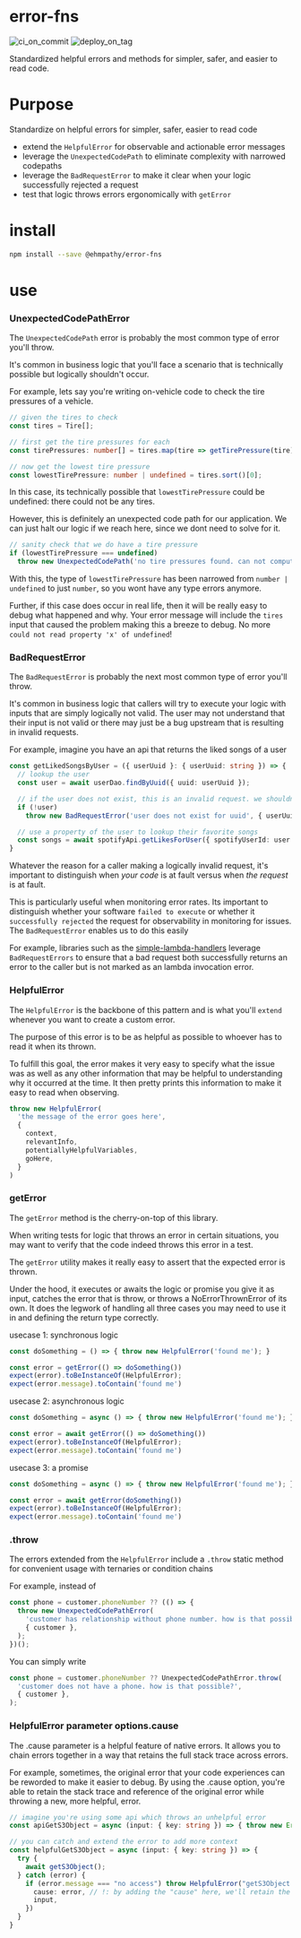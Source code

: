 # error-fns

![ci_on_commit](https://github.com/ehmpathy/error-fns/workflows/ci_on_commit/badge.svg)
![deploy_on_tag](https://github.com/ehmpathy/error-fns/workflows/deploy_on_tag/badge.svg)

Standardized helpful errors and methods for simpler, safer, and easier to read code.

# Purpose

Standardize on helpful errors for simpler, safer, easier to read code
- extend the `HelpfulError` for observable and actionable error messages
- leverage the `UnexpectedCodePath` to eliminate complexity with narrowed codepaths
- leverage the `BadRequestError` to make it clear when your logic successfully rejected a request
- test that logic throws errors ergonomically with `getError`

# install

```sh
npm install --save @ehmpathy/error-fns
```

# use

### UnexpectedCodePathError

The `UnexpectedCodePath` error is probably the most common type of error you'll throw.

It's common in business logic that you'll face a scenario that is technically possible but logically shouldn't occur.

For example, lets say you're writing on-vehicle code to check the tire pressures of a vehicle.

```ts
// given the tires to check
const tires = Tire[];

// first get the tire pressures for each
const tirePressures: number[] = tires.map(tire => getTirePressure(tire));

// now get the lowest tire pressure
const lowestTirePressure: number | undefined = tires.sort()[0];
```

In this case, its technically possible that `lowestTirePressure` could be undefined: there could not be any tires.

However, this is definitely an unexpected code path for our application. We can just halt our logic if we reach here, since we dont need to solve for it.

```ts
// sanity check that we do have a tire pressure
if (lowestTirePressure === undefined)
  throw new UnexpectedCodePath('no tire pressures found. can not compute lowest tire pressure', { tires });
```

With this, the type of `lowestTirePressure` has been narrowed from `number | undefined` to just `number`, so you wont have any type errors anymore.

Further, if this case does occur in real life, then it will be really easy to debug what happened and why. Your error message will include the `tires` input that caused the problem making this a breeze to debug. No more `could not read property 'x' of undefined`!

### BadRequestError

The `BadRequestError` is probably the next most common type of error you'll throw.

It's common in business logic that callers will try to execute your logic with inputs that are simply logically not valid. The user may not understand that their input is not valid or there may just be a bug upstream that is resulting in invalid requests.

For example, imagine you have an api that returns the liked songs of a user
```ts
const getLikedSongsByUser = ({ userUuid }: { userUuid: string }) => {
  // lookup the user
  const user = await userDao.findByUuid({ uuid: userUuid });

  // if the user does not exist, this is an invalid request. we shouldn't be asked to lookup songs for fake users
  if (!user)
    throw new BadRequestError('user does not exist for uuid', { userUuid });

  // use a property of the user to lookup their favorite songs
  const songs = await spotifyApi.getLikesForUser({ spotifyUserId: user.spotifyUserId });
}
```

Whatever the reason for a caller making a logically invalid request, it's important to distinguish when *your code* is at fault versus when *the request* is at fault.

This is particularly useful when monitoring error rates. Its important to distinguish whether your software `failed to execute` or whether it `successfully rejected` the request for observability in monitoring for issues. The `BadRequestError` enables us to do this easily

For example, libraries such as the [simple-lambda-handlers](https://github.com/ehmpathy/simple-lambda-handlers) leverage `BadRequestErrors` to ensure that a bad request both successfully returns an error to the caller but is not marked as an lambda invocation error.

### HelpfulError

The `HelpfulError` is the backbone of this pattern and is what you'll `extend` whenever you want to create a custom error.

The purpose of this error is to be as helpful as possible to whoever has to read it when its thrown.

To fulfill this goal, the error makes it very easy to specify what the issue was as well as any other information that may be helpful to understanding why it occurred at the time. It then pretty prints this information to make it easy to read when observing.

```ts
throw new HelpfulError(
  'the message of the error goes here',
  {
    context,
    relevantInfo,
    potentiallyHelpfulVariables,
    goHere,
  }
)
```

### getError

The `getError` method is the cherry-on-top of this library.

When writing tests for logic that throws an error in certain situations, you may want to verify that the code indeed throws this error in a test.

The `getError` utility makes it really easy to assert that the expected error is thrown.

Under the hood, it executes or awaits the logic or promise you give it as input, catches the error that is throw, or throws a NoErrorThrownError of its own. It does the legwork of handling all three cases you may need to use it in and defining the return type correctly.

usecase 1: synchronous logic
```ts
const doSomething = () => { throw new HelpfulError('found me'); }

const error = getError(() => doSomething())
expect(error).toBeInstanceOf(HelpfulError);
expect(error.message).toContain('found me')
```

usecase 2: asynchronous logic
```ts
const doSomething = async () => { throw new HelpfulError('found me'); }

const error = await getError(() => doSomething())
expect(error).toBeInstanceOf(HelpfulError);
expect(error.message).toContain('found me')
```

usecase 3: a promise
```ts
const doSomething = async () => { throw new HelpfulError('found me'); }

const error = await getError(doSomething())
expect(error).toBeInstanceOf(HelpfulError);
expect(error.message).toContain('found me')
```

### .throw

The errors extended from the `HelpfulError` include a `.throw` static method for convenient usage with ternaries or condition chains

For example, instead of
```ts
const phone = customer.phoneNumber ?? (() => {
  throw new UnexpectedCodePathError(
    'customer has relationship without phone number. how is that possible?',
    { customer },
  );
})();
```

You can simply write
```ts
const phone = customer.phoneNumber ?? UnexpectedCodePathError.throw(
  'customer does not have a phone. how is that possible?',
  { customer },
);
```

### HelpfulError parameter options.cause

The .cause parameter is a helpful feature of native errors. It allows you to chain errors together in a way that retains the full stack trace across errors.

For example, sometimes, the original error that your code experiences can be reworded to make it easier to debug. By using the .cause option, you're able to retain the stack trace and reference of the original error while throwing a new, more helpful, error.

```ts
// imagine you're using some api which throws an unhelpful error
const apiGetS3Object = async (input: { key: string }) => { throw new Error("no access") }

// you can catch and extend the error to add more context
const helpfulGetS3Object = async (input: { key: string }) => {
  try {
    await getS3Object();
  } catch (error) {
    if (error.message === "no access") throw HelpfulError("getS3Object.error: could not get object", {
      cause: error, // !: by adding the "cause" here, we'll retain the stack trace of the original error
      input,
    })
  }
}
```
